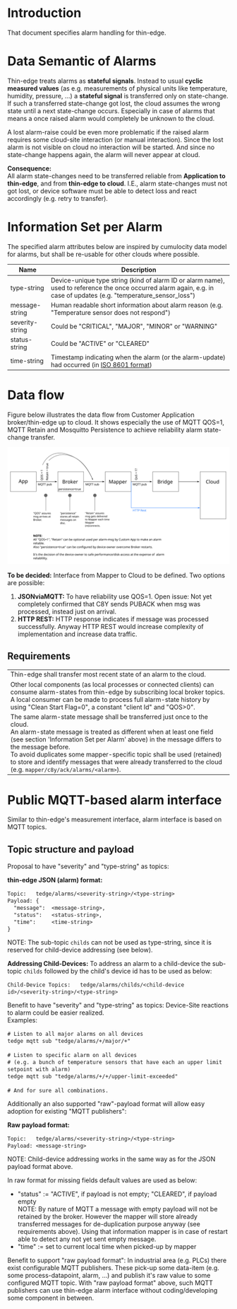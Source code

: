 
# Introduction
That document specifies alarm handling for thin-edge.

# Data Semantic of Alarms
Thin-edge treats alarms as **stateful signals**. Instead to usual **cyclic measured values** (as e.g. measurements of physical units like temperature, humidity, pressure, ...) a **stateful signal** is transferred only on state-change. If such a transferred state-change got lost, the cloud assumes the wrong state until a next state-change occurs. Especially in case of alarms that means a once raised alarm would completely be unknown to the cloud.

A lost alarm-raise could be even more problematic if the raised alarm requires some cloud-site interaction (or manual interaction). Since the lost alarm is not visible on cloud no interaction will be started. And since no state-change happens again, the alarm will never appear at cloud.

**Consequence:**<br/>
All alarm state-changes need to be transferred reliable from **Application to thin-edge**, and from **thin-edge to cloud**.
I.E., alarm state-changes must not got lost, or device software must be able to detect loss and react accordingly (e.g. retry to transfer).

# Information Set per Alarm
The specified alarm attributes below are inspired by cumulocity data model for alarms, but shall be re-usable for other clouds where possible.

| Name              | Description   |
| ----------------- |---------------|
| type-string       | Device-unique type string (kind of alarm ID or alarm name), used to reference the once occurred alarm again, e.g. in case of updates (e.g. "temperature_sensor_loss") |
| message-string    | Human readable short information about alarm reason (e.g. "Temperature sensor does not respond") |
| severity-string   | Could be "CRITICAL", "MAJOR", "MINOR" or "WARNING" |
| status-string     | Could be "ACTIVE" or "CLEARED"<br/>
| time-string       | Timestamp indicating when the alarm (or the alarm-update) had occurred (in [ISO 8601 format](http://www.w3.org/TR/NOTE-datetime#)) |

# Data flow

Figure below illustrates the data flow from Customer Application broker/thin-edge up to cloud. It shows especially the use of MQTT QOS=1, MQTT Retain and Mosquitto Persistence to achieve reliability alarm state-change transfer.

![Sequence Diagram Update SW-list](images/alarm_dataflow.svg)

**To be decided:** Interface from Mapper to Cloud to be defined. Two options are possible:
1) **JSONviaMQTT:** To have reliability use QOS=1. Open issue: Not yet completely confirmed that C8Y sends PUBACK when msg was processed, instead just on arrival.
2) **HTTP REST:** HTTP response indicates if message was processed successfully. Anyway HTTP REST would increase complexity of implementation and increase data traffic.

## Requirements
|   |
|---------------|
| Thin-edge shall transfer most recent state of an alarm to the cloud. |
| Other local components (as local processes or connected clients) can consume alarm-states from thin-edge by subscribing local broker topics. A local consumer can be made to process full alarm-state history by using "Clean Start Flag=0", a constant "client Id" and "QOS>0". |
| The same alarm-state message shall be transferred just once to the cloud.<br/>An alarm-state message is treated as different when at least one field (see section 'Information Set per Alarm' above) in the message differs to the message before.<br/>To avoid duplicates some mapper-specific topic shall be used (retained) to store and identify messages that were already transferred to the cloud (e.g. `mapper/c8y/ack/alarms/<alarm>`). |


# Public MQTT-based alarm interface

Similar to thin-edge's measurement interface, alarm interface is based on MQTT topics.

## Topic structure and payload

Proposal to have "severity" and "type-string" as topics:

**thin-edge JSON (alarm) format:**
```
Topic:   tedge/alarms/<severity-string>/<type-string>
Payload: {
  "message":  <message-string>,
  "status":   <status-string>,  
  "time":     <time-string>
}
```

NOTE: The sub-topic `childs` can not be used as type-string, since it is reserved for child-device addressing (see below).

**Addressing Child-Devices:**
To address an alarm to a child-device the sub-topic `childs` followed by the child's device id has to be used as below:
```
Child-Device Topics:   tedge/alarms/childs/<child-device id>/<severity-string>/<type-string>
```

Benefit to have "severity" and "type-string" as topics:
Device-Site reactions to alarm could be easier realized.<br/>
Examples:
```
# Listen to all major alarms on all devices
tedge mqtt sub "tedge/alarms/+/major/+"

# Listen to specific alarm on all devices
# (e.g. a bunch of temperature sensors that have each an upper limit setpoint with alarm)
tedge mqtt sub "tedge/alarms/+/+/upper-limit-exceeded"

# And for sure all combinations.
```


Additionally an also supported "raw"-payload format will allow easy adoption for existing "MQTT publishers":

**Raw payload format:**
```
Topic:   tedge/alarms/<severity-string>/<type-string>
Payload: <message-string>
```

NOTE: Child-device addressing works in the same way as for the JSON payload format above.

In raw format for missing fields default values are used as below: 
   - "status" := "ACTIVE", if payload is not empty; "CLEARED", if payload empty<br/>
     NOTE: By nature of MQTT a message with empty payload will not be retained by the broker. However the mapper will store already transferred messages for de-duplication purpose anyway (see requirements above). Using that information mapper is in case of restart able to detect any not yet sent empty message.
   - "time" := set to current local time when picked-up by mapper

Benefit to support "raw payload format":
In industrial area (e.g. PLCs) there exist configurable MQTT publishers. These pick-up some data-item (e.g. some process-datapoint, alarm, ...) and publish it's raw value to some configured MQTT topic. With "raw payload format" above, such MQTT publishers can use thin-edge alarm interface without coding/developing some component in between.

